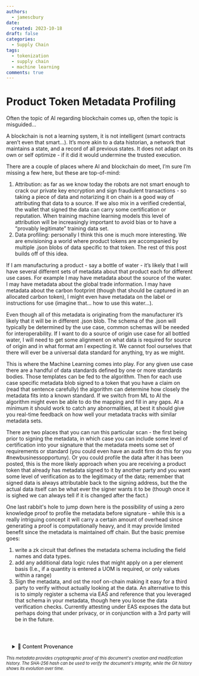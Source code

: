 ```yaml
---
authors:
  - jamescbury
date:
  created: 2023-10-18
draft: false
categories:
  - Supply Chain
tags:
  - tokenization
  - supply chain
  - machine learning
comments: true
---
```


# Product Token Metadata Profiling

Often the topic of AI regarding blockchain comes up, often the topic is misguided…

A blockchain is not a learning system, it is not intelligent (smart contracts aren’t even that smart…).  It’s more akin to a data historian, a network that maintains a state, and a record of all previous states.  It does not adapt on its own or self optimize - if it did it would undermine the trusted execution.

<!-- more -->

There are a couple of places where AI and blockchain do meet, I’m sure I’m missing a few here, but these are top-of-mind:

1) Attribution: as far as we know today the robots are not smart enough to crack our private key encryption and sign fraudulent transactions - so taking a piece of data and notarizing it on chain is a good way of attributing that data to a source.  If we also mix in a verified credential, the wallet that signed the data can carry some certification or reputation.  When training machine learning models this level of attribution will be increasingly important to avoid bias or to have a “provably legitimate” training data set.
2) Data profiling:  personally I think this one is much more interesting.  We are envisioning a world where product tokens are accompanied by multiple .json blobs of data specific to that token.  The rest of this post builds off of this idea.

If I am manufacturing a product - say a bottle of water - it’s likely that I will have several different sets of metadata about that product each for different use cases.  For example I may have metadata about the source of the water.  I may have metadata about the global trade information. I may have metadata about the carbon footprint (though that should be captured in an allocated carbon token), I might even have metadata on the label or instructions for use (imagine that… how to use this water…).

Even though all of this metadata is originating from the manufacturer it’s likely that it will be in different .json blob.  The schema of the .json will typically be determined by the use case, common schemas will be needed for interoperability.  If I want to do a source of origin use case for all bottled water, I will need to get some alignment on what data is required for source of origin and in what format am I expecting it.  We cannot fool ourselves that there will ever be a universal data standard for anything, try as we might.

This is where the Machine Learning comes into play.  For any given use case there are a handful of data standards defined by one or more standards bodies.  Those templates can be fed to the algorithm.  Then for each use case specific metadata blob signed to a token that you have a claim on (read that sentence carefully) the algorithm can determine how closely the metadata fits into a known standard. If we switch from ML to AI the algorithm might even be able to do the mapping and fill in any gaps.  At a minimum it should work to catch any abnormalities, at best it should give you real-time feedback on how well your metadata tracks with similar metadata sets.

There are two places that you can run this particular scan - the first being prior to signing the metadata, in which case you can include some level of certification into your signature that the metadata meets some set of requirements or standard (you could even have an audit firm do this for you #newbusinessopportuny).  Or you could profile the data after it has been posted, this is the more likely approach when you are receiving a product token that already has metadata signed to it by another party and you want some level of verification as to the legitimacy of the data; remember that signed data is always attributable back to the signing address, but the the actual data itself can be what ever the signer wants it to be (though once it is sighed we can always tell if it is changed after the fact.)

One last rabbit's hole to jump down here is the possibility of using a zero knowledge proof to profile the metadata before signature - while this is a really intriguing concept it will carry a certain amount of overhead since generating a proof is computationally heavy, and it may provide limited benefit since the metadata is maintained off chain. But the basic premise goes:

1) write a zk circuit that defines the metadata schema including the field names and data types.
2) add any additional data logic rules that might apply on a per element basis (I.e., if a quantity is entered a UOM is required, or only values within a range)
3) Sign the metadata, and ost the roof on-chain making it easy for a third party to verify without actually looking at the data.
An alternative to this is to simply register a schema via EAS and reference that you leveraged that schema in your metadata, though here you loose the data verification checks.  Currently attesting under EAS exposes the data but perhaps doing that under privacy, or in conjunction with a 3rd party will be in the future.

<!-- BLOG_GIT_METADATA START -->

<div class="blog-git-metadata" style="margin-top: 2rem; padding-top: 1rem; border-top: 1px solid var(--md-default-fg-color--lightest);">
  <details style="background: var(--md-code-bg-color); padding: 0.5rem 1rem; border-radius: 0.2rem;">
    <summary style="cursor: pointer; font-weight: 500; color: var(--md-default-fg-color--light);">
      📝 Content Provenance
    </summary>
    <div style="margin-top: 1rem; font-size: 0.9em;">
      <p style="margin: 0.5rem 0;"><strong>Created:</strong> 2024-06-15</p>
      <p style="margin: 0.5rem 0;"><strong>Last Modified:</strong> 2024-06-15</p>
      <p style="margin: 0.5rem 0;"><strong>Total Revisions:</strong> 2</p>
      <p style="margin: 0.5rem 0;"><strong>File SHA-256:</strong> <code style="font-size: 0.85em;">835232ad0f685d5c...</code></p>
      
      <div style="margin-top: 1rem;">
        <p style="margin: 0.5rem 0; font-weight: 500;">Recent Changes:</p>
        <table style="width: 100%; font-size: 0.85em; margin-top: 0.5rem;">
          <thead>
            <tr style="border-bottom: 1px solid var(--md-default-fg-color--lightest);">
              <th style="text-align: left; padding: 0.25rem;">Date</th>
              <th style="text-align: left; padding: 0.25rem;">Author</th>
              <th style="text-align: left; padding: 0.25rem;">Change</th>
            </tr>
          </thead>
          <tbody>
            <tr>
              <td style="padding: 0.25rem;">2024-06-15</td>
              <td style="padding: 0.25rem;">James Canterbury</td>
              <td style="padding: 0.25rem;">fixed tags</td>
            </tr>
            <tr>
              <td style="padding: 0.25rem;">2024-06-15</td>
              <td style="padding: 0.25rem;">James Canterbury</td>
              <td style="padding: 0.25rem;">added a bunch of old blogs...</td>
            </tr>
          </tbody>
        </table>
      </div>
      
      <p style="margin-top: 1rem; margin-bottom: 0;">
        <a href="https://github.com/zeroth-tech/blogs/blob/b9419ce5299242a41df9572414a7e2e6dd8eecf8/docs/posts/product_token_metadata_profiling.md" target="_blank" style="color: var(--md-primary-fg-color); text-decoration: none;">
          View Full History on GitHub →
        </a>
      </p>
    </div>
  </details>
  
  <div style="margin-top: 0.5rem; font-size: 0.8em; color: var(--md-default-fg-color--lighter);">
    <p style="margin: 0;">
      <em>This metadata provides cryptographic proof of this document's creation and modification history. 
      The SHA-256 hash can be used to verify the document's integrity, while the Git history shows its evolution over time.</em>
    </p>
  </div>
</div>

<!-- BLOG_GIT_METADATA END -->

